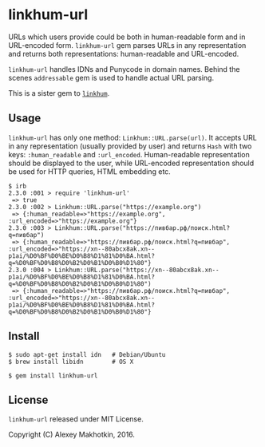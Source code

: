 # linkhum-url

URLs which users provide could be both in human-readable form and in
URL-encoded form. `linkhum-url` gem parses URLs in any representation
and returns both representations: human-readable and URL-encoded.

`linkhum-url` handles IDNs and Punycode in domain names.  Behind the
scenes `addressable` gem is used to handle actual URL parsing.

This is a sister gem to
[`linkhum`](https://github.com/zverok/linkhum).

## Usage

`linkhum-url` has only one method: `Linkhum::URL.parse(url)`.  It
accepts URL in any representation (usually provided by user) and
returns `Hash` with two keys: `:human_readable` and `:url_encoded`.
Human-readable representation should be displayed to the user, while
URL-encoded representation should be used for HTTP queries, HTML
embedding etc.

    $ irb
    2.3.0 :001 > require 'linkhum-url'
     => true
    2.3.0 :002 > Linkhum::URL.parse("https://example.org")
     => {:human_readable=>"https://example.org", :url_encoded=>"https://example.org"}
    2.3.0 :003 > Linkhum::URL.parse("https://пивбар.рф/поиск.html?q=пивбар")
     => {:human_readable=>"https://пивбар.рф/поиск.html?q=пивбар", :url_encoded=>"https://xn--80abcx8ak.xn--p1ai/%D0%BF%D0%BE%D0%B8%D1%81%D0%BA.html?q=%D0%BF%D0%B8%D0%B2%D0%B1%D0%B0%D1%80"}
    2.3.0 :004 > Linkhum::URL.parse("https://xn--80abcx8ak.xn--p1ai/%D0%BF%D0%BE%D0%B8%D1%81%D0%BA.html?q=%D0%BF%D0%B8%D0%B2%D0%B1%D0%B0%D1%80")
     => {:human_readable=>"https://пивбар.рф/поиск.html?q=пивбар", :url_encoded=>"https://xn--80abcx8ak.xn--p1ai/%D0%BF%D0%BE%D0%B8%D1%81%D0%BA.html?q=%D0%BF%D0%B8%D0%B2%D0%B1%D0%B0%D1%80"}

## Install

    $ sudo apt-get install idn   # Debian/Ubuntu
    $ brew install libidn        # OS X

    $ gem install linkhum-url

## License

`linkhum-url` released under MIT License.

Copyright (C) Alexey Makhotkin, 2016.
